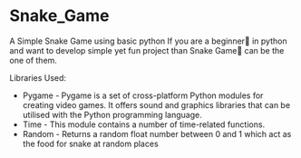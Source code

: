 # Snake_Game
A Simple Snake Game using basic python 
If you are a beginner👶 in python and want to develop simple yet fun project than Snake Game🐍 can be the one of them.

Libraries Used:
- Pygame - Pygame is a set of cross-platform Python modules for creating video games. It offers sound and graphics libraries that can be utilised with the Python programming language.
- Time - This module contains a number of time-related functions.
- Random - Returns a random float number between 0 and 1 which act as the food for snake at random places
